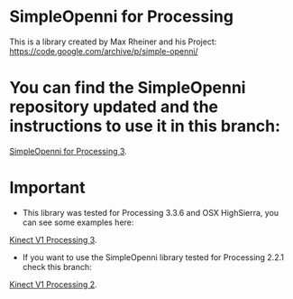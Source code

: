 # SimpleOpenni for Processing 

This is a library created by Max Rheiner and his Project: https://code.google.com/archive/p/simple-openni/

# You can find the SimpleOpenni repository updated and the instructions to use it in this branch:

   [SimpleOpenni for Processing 3](https://github.com/totovr/SimpleOpenni/tree/Processing_3.3.6).

# Important 

* This library was tested for Processing 3.3.6 and OSX HighSierra, you can see some examples here:

[Kinect V1 Processing 3](https://github.com/totovr/Processing/tree/Processing-3.3.6/Kinect).

* If you want to use the SimpleOpenni library tested for Processing 2.2.1 check this branch:

[Kinect V1 Processing 2](https://github.com/totovr/Processing/tree/Processing-2.2.1/Kinect).
